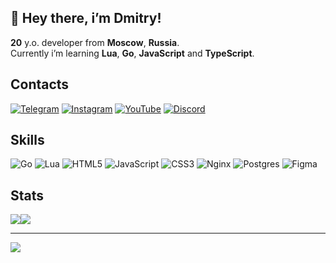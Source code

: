 ## 👋 Hey there, i’m Dmitry!
**20** y.o. developer from **Moscow**, **Russia**.  
Currently i’m learning **Lua**, **Go**, **JavaScript** and **TypeScript**.


## Contacts
[![Telegram](https://img.shields.io/badge/telegram-%2326A5E4.svg?style=for-the-badge&logo=telegram&logoColor=white)](https://t.me/moujeek) [![Instagram](https://img.shields.io/badge/instagram-%23FF0069.svg?style=for-the-badge&logo=instagram&logoColor=white)](https://instagram.com/moujeek) [![YouTube](https://img.shields.io/badge/youtube-%23FF0000.svg?style=for-the-badge&logo=youtube&logoColor=white)](https://youtube.com/@ya_chapo)  [![Discord](https://img.shields.io/badge/discord-%235865F2.svg?style=for-the-badge&logo=discord&logoColor=white)](https://discord.gg/cJN2YU9zQg)

## Skills
![Go](https://img.shields.io/badge/go-%2300ADD8.svg?style=for-the-badge&logo=go&logoColor=white) ![Lua](https://img.shields.io/badge/lua-%232C2D72.svg?style=for-the-badge&logo=lua&logoColor=white) ![HTML5](https://img.shields.io/badge/html5-%23E34F26.svg?style=for-the-badge&logo=html5&logoColor=white) ![JavaScript](https://img.shields.io/badge/javascript-%23323330.svg?style=for-the-badge&logo=javascript&logoColor=%23F7DF1E) ![CSS3](https://img.shields.io/badge/css3-%231572B6.svg?style=for-the-badge&logo=css3&logoColor=white) ![Nginx](https://img.shields.io/badge/nginx-%23009639.svg?style=for-the-badge&logo=nginx&logoColor=white) ![Postgres](https://img.shields.io/badge/postgres-%23316192.svg?style=for-the-badge&logo=postgresql&logoColor=white) ![Figma](https://img.shields.io/badge/figma-%23F24E1E.svg?style=for-the-badge&logo=figma&logoColor=white)
## Stats
<div style="display: flex; flex-direction: row;">
  <img src="https://github-readme-stats.vercel.app/api/top-langs/?username=chaposcripts&layout=pie&theme=nord&hide_border=true"/>
  <img src="https://github-readme-stats.vercel.app/api/wakatime?username=chapo&layout=compact&theme=nord&hide_border=true"/>
</div>

---
[![](https://visitcount.itsvg.in/api?id=chaposcripts&icon=0&color=5)](https://visitcount.itsvg.in)
